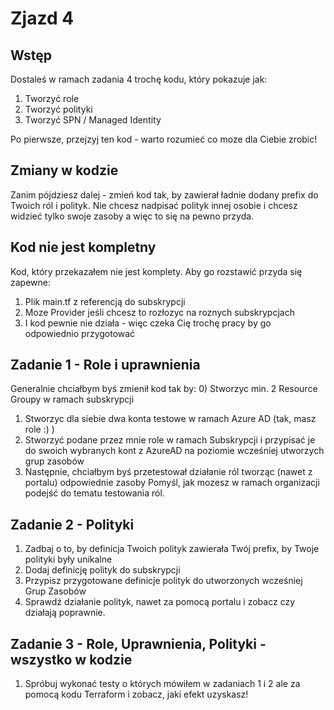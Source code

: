 # Zjazd 4 

## Wstęp
Dostaleś w ramach zadania 4 trochę kodu, który pokazuje jak:
1) Tworzyć role 
2) Tworzyć polityki
3) Tworzyć SPN / Managed Identity

Po pierwsze, przejzyj ten kod - warto rozumieć co moze dla Ciebie zrobic!

## Zmiany w kodzie
Zanim pójdziesz dalej - zmień kod tak, by zawierał ładnie dodany prefix do Twoich ról i polityk. 
Nie chcesz nadpisać polityk innej osobie i chcesz widzieć tylko swoje zasoby a więc to się na pewno przyda.

## Kod nie jest kompletny 
Kod, który przekazałem nie jest komplety. Aby go rozstawić przyda się zapewne:
1) Plik main.tf z referencją do subskrypcji
2) Moze Provider jeśli chcesz to rozłozyc na roznych subskrypcjach
3) I kod pewnie nie działa - więc czeka Cię trochę pracy by go odpowiednio przygotować

## Zadanie 1 - Role i uprawnienia
Generalnie chciałbym byś zmienił kod tak by:
0) Stworzyc min. 2 Resource Groupy w ramach subskrypcji
1) Stworzyc dla siebie dwa konta testowe w ramach Azure AD (tak, masz role :) )
2) Stworzyć podane przez mnie role w ramach Subskrypcji i przypisać je do swoich wybranych kont z AzureAD na poziomie wcześniej utworzych grup zasobów
3) Następnie, chciałbym byś przetestował działanie ról tworząc (nawet z portalu) odpowiednie zasoby
Pomyśl, jak mozesz w ramach organizacji podejść do tematu testowania ról.

## Zadanie 2 - Polityki
1) Zadbaj o to, by definicja Twoich polityk zawierała Twój prefix, by Twoje polityki były unikalne
2) Dodaj definicję polityk do subskrypcji 
3) Przypisz przygotowane definicje polityk do utworzonych wcześniej Grup Zasobów
3) Sprawdź działanie polityk, nawet za pomocą portalu i zobacz czy działają poprawnie.

## Zadanie 3 - Role, Uprawnienia, Polityki - wszystko w kodzie
1) Spróbuj wykonać testy o których mówiłem w zadaniach 1 i 2 ale za pomocą kodu Terraform i zobacz, jaki efekt uzyskasz!